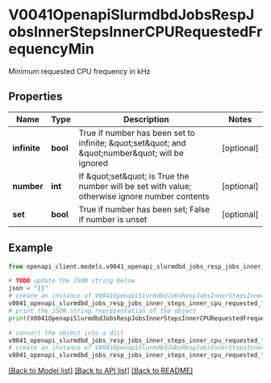 # V0041OpenapiSlurmdbdJobsRespJobsInnerStepsInnerCPURequestedFrequencyMin

Minimum requested CPU frequency in kHz

## Properties

Name | Type | Description | Notes
------------ | ------------- | ------------- | -------------
**infinite** | **bool** | True if number has been set to infinite; \&quot;set\&quot; and \&quot;number\&quot; will be ignored | [optional] 
**number** | **int** | If \&quot;set\&quot; is True the number will be set with value; otherwise ignore number contents | [optional] 
**set** | **bool** | True if number has been set; False if number is unset | [optional] 

## Example

```python
from openapi_client.models.v0041_openapi_slurmdbd_jobs_resp_jobs_inner_steps_inner_cpu_requested_frequency_min import V0041OpenapiSlurmdbdJobsRespJobsInnerStepsInnerCPURequestedFrequencyMin

# TODO update the JSON string below
json = "{}"
# create an instance of V0041OpenapiSlurmdbdJobsRespJobsInnerStepsInnerCPURequestedFrequencyMin from a JSON string
v0041_openapi_slurmdbd_jobs_resp_jobs_inner_steps_inner_cpu_requested_frequency_min_instance = V0041OpenapiSlurmdbdJobsRespJobsInnerStepsInnerCPURequestedFrequencyMin.from_json(json)
# print the JSON string representation of the object
print(V0041OpenapiSlurmdbdJobsRespJobsInnerStepsInnerCPURequestedFrequencyMin.to_json())

# convert the object into a dict
v0041_openapi_slurmdbd_jobs_resp_jobs_inner_steps_inner_cpu_requested_frequency_min_dict = v0041_openapi_slurmdbd_jobs_resp_jobs_inner_steps_inner_cpu_requested_frequency_min_instance.to_dict()
# create an instance of V0041OpenapiSlurmdbdJobsRespJobsInnerStepsInnerCPURequestedFrequencyMin from a dict
v0041_openapi_slurmdbd_jobs_resp_jobs_inner_steps_inner_cpu_requested_frequency_min_from_dict = V0041OpenapiSlurmdbdJobsRespJobsInnerStepsInnerCPURequestedFrequencyMin.from_dict(v0041_openapi_slurmdbd_jobs_resp_jobs_inner_steps_inner_cpu_requested_frequency_min_dict)
```
[[Back to Model list]](../README.md#documentation-for-models) [[Back to API list]](../README.md#documentation-for-api-endpoints) [[Back to README]](../README.md)


